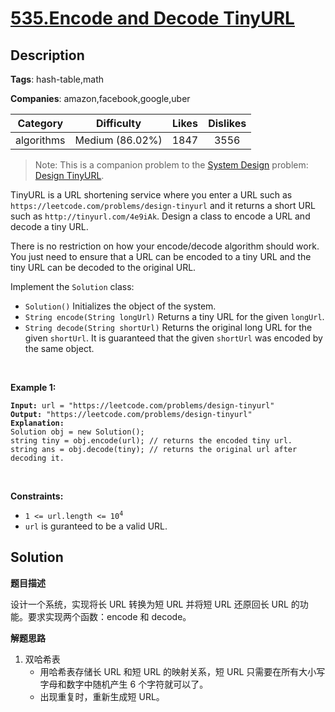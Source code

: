 # [535.Encode and Decode TinyURL](https://leetcode.com/problems/encode-and-decode-tinyurl/description/)

## Description

**Tags**: hash-table,math

**Companies**: amazon,facebook,google,uber

|  Category  |   Difficulty    | Likes | Dislikes |
| :--------: | :-------------: | :---: | :------: |
| algorithms | Medium (86.02%) | 1847  |   3556   |

<blockquote>Note: This is a companion problem to the <a href="https://leetcode.com/discuss/interview-question/system-design/" target="_blank">System Design</a> problem: <a href="https://leetcode.com/discuss/interview-question/124658/Design-a-URL-Shortener-(-TinyURL-)-System/" target="_blank">Design TinyURL</a>.</blockquote>
<p>TinyURL is a URL shortening service where you enter a URL such as <code>https://leetcode.com/problems/design-tinyurl</code> and it returns a short URL such as <code>http://tinyurl.com/4e9iAk</code>. Design a class to encode a URL and decode a tiny URL.</p>
<p>There is no restriction on how your encode/decode algorithm should work. You just need to ensure that a URL can be encoded to a tiny URL and the tiny URL can be decoded to the original URL.</p>
<p>Implement the <code>Solution</code> class:</p>
<ul>
  <li><code>Solution()</code> Initializes the object of the system.</li>
  <li><code>String encode(String longUrl)</code> Returns a tiny URL for the given <code>longUrl</code>.</li>
  <li><code>String decode(String shortUrl)</code> Returns the original long URL for the given <code>shortUrl</code>. It is guaranteed that the given <code>shortUrl</code> was encoded by the same object.</li>
</ul>
<p>&nbsp;</p>
<p><strong class="example">Example 1:</strong></p>
<pre><code><strong>Input:</strong> url = &quot;https://leetcode.com/problems/design-tinyurl&quot;
<strong>Output:</strong> &quot;https://leetcode.com/problems/design-tinyurl&quot;
<strong>Explanation:</strong>
Solution obj = new Solution();
string tiny = obj.encode(url); // returns the encoded tiny url.
string ans = obj.decode(tiny); // returns the original url after decoding it.</code></pre>
<p>&nbsp;</p>
<p><strong>Constraints:</strong></p>
<ul>
  <li><code>1 &lt;= url.length &lt;= 10<sup>4</sup></code></li>
  <li><code>url</code> is guranteed to be a valid URL.</li>
</ul>

## Solution

**题目描述**

设计一个系统，实现将长 URL 转换为短 URL 并将短 URL 还原回长 URL 的功能。要求实现两个函数：encode 和 decode。

**解题思路**

1. 双哈希表
   - 用哈希表存储长 URL 和短 URL 的映射关系，短 URL 只需要在所有大小写字母和数字中随机产生 6 个字符就可以了。
   - 出现重复时，重新生成短 URL。
